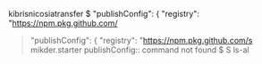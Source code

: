 kibrisnicosiatransfer
$ "publishConfig": { "registry": "https://npm.pkg.github.com/
> "publishConfig": { "registry": "https://npm.pkg.github.com/s mikder.starter
publishConfig:: command not found
$ S ls-al
